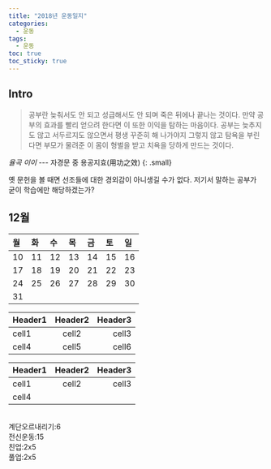 ```yaml
---
title: "2018년 운동일지"
categories: 
  - 운동
tags: 
  - 운동
toc: true
toc_sticky: true
---
```


## Intro
> 공부란 늦춰서도 안 되고 성급해서도 안 되며 죽은 뒤에나 끝나는 것이다. 만약 공부의 효과를 빨리 얻으려 한다면 이 또한 이익을 탐하는 마음이다. 공부는 늦추지도 않고 서두르지도 않으면서 평생 꾸준히 해 나가야지 그렇지 않고 탐욕을 부린다면 부모가 물려준 이 몸이 형벌을 받고 치욕을 당하게 만드는 것이다.

<cite>율곡 이이</cite> --- 자경문 중 용공지효(用功之效)
{: .small}

옛 문헌을 볼 때면 선조들에 대한 경외감이 아니생길 수가 없다. 저기서 말하는 공부가 굳이 학습에만 해당하겠는가?

## 12월
| 월 | 화 | 수 | 목 | 금 | 토 | 일 |
|:---|:---|:---|:---|:---|:---|:---|
| 10 | 11 | 12 | 13 | 14 | 15 | 16 |
| 17 | 18 | 19 | 20 | 21 | 22 | 23 |
| 24 | 25 | 26 | 27 | 28 | 29 | 30 |
| 31 |    |    |    |    |    |    |

| Header1 | Header2 | Header3 |
|:--------|:-------:|--------:|
| cell1   | cell2   | cell3   |
| cell4   | cell5   | cell6   |

| Header1 | Header2 | Header3 |
|:---|:---:|---:|
| cell1   | cell2   | cell3   |
| cell4   |    |    |

</br>계단오르내리기:6</br>전신운동:15</br>친업:2x5</br>풀업:2x5
